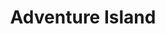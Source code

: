 ---
layout: video
series: Angry Video Game Nerd Minis
episode: 5
title: "Adventure Island"
permalink: /avgn/mini-episode-5
video_id: 7FOTi2e1NLg
release_date: 2014-11-08
mike_notes:
toggle: off
special: nes-marathon
special_id: "Mini-episodes for Pat the NES Punk's NES Marathon"
platforms:
  - Nintendo Entertainment System
---